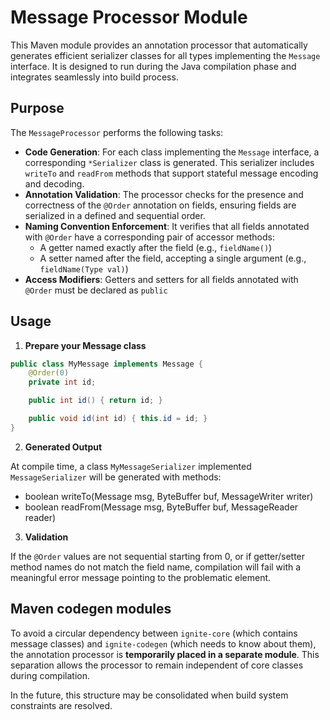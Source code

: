 # Message Processor Module

This Maven module provides an annotation processor that automatically generates efficient serializer classes for all types implementing the `Message` interface. It is designed to run during the Java compilation phase and integrates seamlessly into build process.

## Purpose

The `MessageProcessor` performs the following tasks:

- **Code Generation**: For each class implementing the `Message` interface, a corresponding `*Serializer` class is generated. This serializer includes `writeTo` and `readFrom` methods that support stateful message encoding and decoding.
- **Annotation Validation**: The processor checks for the presence and correctness of the `@Order` annotation on fields, ensuring fields are serialized in a defined and sequential order.
- **Naming Convention Enforcement**: It verifies that all fields annotated with `@Order` have a corresponding pair of accessor methods:
    - A getter named exactly after the field (e.g., `fieldName()`)
    - A setter named after the field, accepting a single argument (e.g., `fieldName(Type val)`)
-  **Access Modifiers**: Getters and setters for all fields annotated with `@Order` must be declared as `public`

## Usage

1. **Prepare your Message class**

```java
public class MyMessage implements Message {
    @Order(0)
    private int id;

    public int id() { return id; }

    public void id(int id) { this.id = id; }
}
```

2. **Generated Output**

At compile time, a class `MyMessageSerializer` implemented `MessageSerializer` will be generated with methods:

- boolean writeTo(Message msg, ByteBuffer buf, MessageWriter writer)
- boolean readFrom(Message msg, ByteBuffer buf, MessageReader reader)

3. **Validation**

If the `@Order` values are not sequential starting from 0, or if getter/setter method names do not match the field name, compilation will fail with a meaningful error message pointing to the problematic element.

## **Maven codegen modules**

To avoid a circular dependency between `ignite-core` (which contains message classes) and `ignite-codegen` (which needs to know about them), the annotation processor is **temporarily placed in a separate module**. This separation allows the processor to remain independent of core classes during compilation.

In the future, this structure may be consolidated when build system constraints are resolved.

